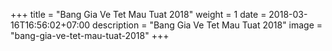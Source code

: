+++
title = "Bang Gia Ve Tet Mau Tuat 2018"
weight =  1
date = 2018-03-16T16:56:02+07:00
description = "Bang Gia Ve Tet Mau Tuat 2018"
image = "bang-gia-ve-tet-mau-tuat-2018"
+++

